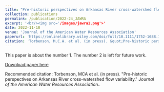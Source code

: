```yaml
---
title: "Pre-historic perspectives on Arkansas River cross-watershed flow variability"
collection: publications
permalink: /publication/2022-24_JAWRA
excerpt: '<br/><img src='/images/jawra1.png'>'
date: 2022-11-10
venue: 'Journal of the American Water Resources Association'
paperurl: 'https://onlinelibrary.wiley.com/doi/full/10.1111/1752-1688.13068'
citation: 'Torbenson, M.C.A. et al. (in press). &quot;Pre-historic perspectives on Arkansas River cross-watershed flow variability.&quot; <i>Journal of the American Water Resources Association</i>'
---
```

This paper is about the number 1. The number 2 is left for future work.

[Download paper here](https://onlinelibrary.wiley.com/doi/full/10.1111/1752-1688.13068)

Recommended citation: Torbenson, MCA et al. (in press). "Pre-historic perspectives on Arkansas River cross-watershed flow variability." <i>Journal of the American Water Resources Association.</i>.
